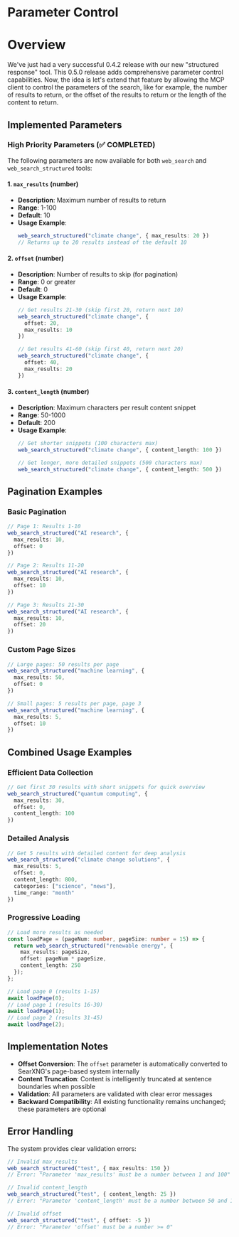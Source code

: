 # Parameter Control

# Overview

We've just had a very successful 0.4.2 release with our new "structured response" tool. This 0.5.0 release adds comprehensive parameter control capabilities.
Now, the idea is let's extend that feature by allowing the MCP client to control the parameters of the search, like for example, the number of results to return, or the offset of the results to return or the length of the content to return.

## Implemented Parameters

### High Priority Parameters (✅ COMPLETED)

The following parameters are now available for both `web_search` and `web_search_structured` tools:

#### 1. `max_results` (number)
- **Description**: Maximum number of results to return
- **Range**: 1-100
- **Default**: 10
- **Usage Example**: 
  ```typescript
  web_search_structured("climate change", { max_results: 20 })
  // Returns up to 20 results instead of the default 10
  ```

#### 2. `offset` (number)  
- **Description**: Number of results to skip (for pagination)
- **Range**: 0 or greater
- **Default**: 0
- **Usage Example**:
  ```typescript
  // Get results 21-30 (skip first 20, return next 10)
  web_search_structured("climate change", { 
    offset: 20, 
    max_results: 10 
  })
  
  // Get results 41-60 (skip first 40, return next 20)
  web_search_structured("climate change", { 
    offset: 40, 
    max_results: 20 
  })
  ```

#### 3. `content_length` (number)
- **Description**: Maximum characters per result content snippet
- **Range**: 50-1000
- **Default**: 200
- **Usage Example**:
  ```typescript
  // Get shorter snippets (100 characters max)
  web_search_structured("climate change", { content_length: 100 })
  
  // Get longer, more detailed snippets (500 characters max)
  web_search_structured("climate change", { content_length: 500 })
  ```

## Pagination Examples

### Basic Pagination
```typescript
// Page 1: Results 1-10
web_search_structured("AI research", { 
  max_results: 10, 
  offset: 0 
})

// Page 2: Results 11-20  
web_search_structured("AI research", { 
  max_results: 10, 
  offset: 10 
})

// Page 3: Results 21-30
web_search_structured("AI research", { 
  max_results: 10, 
  offset: 20 
})
```

### Custom Page Sizes
```typescript
// Large pages: 50 results per page
web_search_structured("machine learning", { 
  max_results: 50, 
  offset: 0 
})

// Small pages: 5 results per page, page 3
web_search_structured("machine learning", { 
  max_results: 5, 
  offset: 10 
})
```

## Combined Usage Examples

### Efficient Data Collection
```typescript
// Get first 30 results with short snippets for quick overview
web_search_structured("quantum computing", {
  max_results: 30,
  offset: 0,
  content_length: 100
})
```

### Detailed Analysis
```typescript
// Get 5 results with detailed content for deep analysis  
web_search_structured("climate change solutions", {
  max_results: 5,
  offset: 0, 
  content_length: 800,
  categories: ["science", "news"],
  time_range: "month"
})
```

### Progressive Loading
```typescript
// Load more results as needed
const loadPage = (pageNum: number, pageSize: number = 15) => {
  return web_search_structured("renewable energy", {
    max_results: pageSize,
    offset: pageNum * pageSize,
    content_length: 250
  });
};

// Load page 0 (results 1-15)
await loadPage(0);
// Load page 1 (results 16-30) 
await loadPage(1);
// Load page 2 (results 31-45)
await loadPage(2);
```

## Implementation Notes

- **Offset Conversion**: The `offset` parameter is automatically converted to SearXNG's page-based system internally
- **Content Truncation**: Content is intelligently truncated at sentence boundaries when possible
- **Validation**: All parameters are validated with clear error messages
- **Backward Compatibility**: All existing functionality remains unchanged; these parameters are optional

## Error Handling

The system provides clear validation errors:

```typescript
// Invalid max_results
web_search_structured("test", { max_results: 150 })
// Error: "Parameter 'max_results' must be a number between 1 and 100"

// Invalid content_length  
web_search_structured("test", { content_length: 25 })
// Error: "Parameter 'content_length' must be a number between 50 and 1000"

// Invalid offset
web_search_structured("test", { offset: -5 })
// Error: "Parameter 'offset' must be a number >= 0"
```